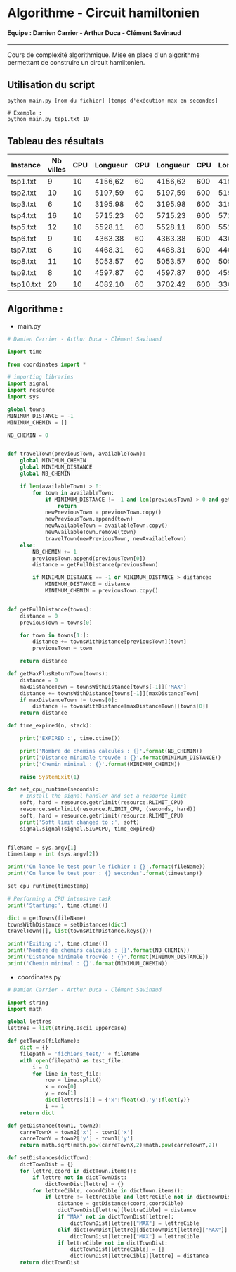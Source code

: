 # Algorithme - Circuit hamiltonien



#### Equipe : Damien Carrier - Arthur Duca - Clément Savinaud

---



Cours de complexité algorithmique.
Mise en place d'un algorithme permettant de construire un circuit hamiltonien.

## Utilisation du script
```text
python main.py [nom du fichier] [temps d'éxécution max en secondes]
```

```shell
# Exemple : 
python main.py tsp1.txt 10
```

## Tableau des résultats

| Instance  | Nb villes | CPU  | Longueur | CPU  | Longueur | CPU  | Longueur |
| --------- | --------- | ---- | -------- | ---- | -------- | ---- | -------- |
| tsp1.txt  | 9         | 10   | 4156,62  | 60   | 4156,62  | 600  | 4156,62  |
| tsp2.txt  | 10        | 10   | 5197,59  | 60   | 5197,59  | 600  | 5197,59  |
| tsp3.txt  | 6         | 10   | 3195.98  | 60   | 3195.98  | 600  | 3195.98  |
| tsp4.txt  | 16        | 10   | 5715.23  | 60   | 5715.23  | 600  | 5715.23  |
| tsp5.txt  | 12        | 10   | 5528.11  | 60   | 5528.11  | 600  | 5528.11  |
| tsp6.txt  | 9         | 10   | 4363.38  | 60   | 4363.38  | 600  | 4363.38  |
| tsp7.txt  | 6         | 10   | 4468.31  | 60   | 4468.31  | 600  | 4468.31  |
| tsp8.txt  | 11        | 10   | 5053.57  | 60   | 5053.57  | 600  | 5053.57  |
| tsp9.txt  | 8         | 10   | 4597.87  | 60   | 4597.87  | 600  | 4597.87  |
| tsp10.txt | 20        | 10   | 4082.10  | 60   | 3702.42  | 600  | 3365.65  |

## Algorithme :

* main.py
```python
# Damien Carrier - Arthur Duca - Clément Savinaud

import time

from coordinates import *

# importing libraries
import signal
import resource
import sys

global towns
MINIMUM_DISTANCE = -1
MINIMUM_CHEMIN = []

NB_CHEMIN = 0


def travelTown(previousTown, availableTown):
    global MINIMUM_CHEMIN
    global MINIMUM_DISTANCE
    global NB_CHEMIN

    if len(availableTown) > 0:
        for town in availableTown:
            if MINIMUM_DISTANCE != -1 and len(previousTown) > 0 and getFullDistance(previousTown) + getMaxPlusReturnTown(previousTown) > MINIMUM_DISTANCE:
                return
            newPreviousTown = previousTown.copy()
            newPreviousTown.append(town)
            newAvailableTown = availableTown.copy()
            newAvailableTown.remove(town)
            travelTown(newPreviousTown, newAvailableTown)
    else:
        NB_CHEMIN += 1
        previousTown.append(previousTown[0])
        distance = getFullDistance(previousTown)

        if MINIMUM_DISTANCE == -1 or MINIMUM_DISTANCE > distance:
            MINIMUM_DISTANCE = distance
            MINIMUM_CHEMIN = previousTown.copy()


def getFullDistance(towns):
    distance = 0
    previousTown = towns[0]

    for town in towns[1:]:
        distance += townsWithDistance[previousTown][town]
        previousTown = town

    return distance

def getMaxPlusReturnTown(towns):
    distance = 0
    maxDistanceTown = townsWithDistance[towns[-1]]['MAX']
    distance += townsWithDistance[towns[-1]][maxDistanceTown]
    if maxDistanceTown != towns[0]:
        distance += townsWithDistance[maxDistanceTown][towns[0]]
    return distance

def time_expired(n, stack):

    print('EXPIRED :', time.ctime())

    print('Nombre de chemins calculés : {}'.format(NB_CHEMIN))
    print('Distance minimale trouvée : {}'.format(MINIMUM_DISTANCE))
    print('Chemin minimal : {}'.format(MINIMUM_CHEMIN))

    raise SystemExit(1)

def set_cpu_runtime(seconds):
    # Install the signal handler and set a resource limit
    soft, hard = resource.getrlimit(resource.RLIMIT_CPU)
    resource.setrlimit(resource.RLIMIT_CPU, (seconds, hard))
    soft, hard = resource.getrlimit(resource.RLIMIT_CPU)
    print('Soft limit changed to :', soft)
    signal.signal(signal.SIGXCPU, time_expired)


fileName = sys.argv[1]
timestamp = int (sys.argv[2])

print('On lance le test pour le fichier : {}'.format(fileName))
print('On lance le test pour : {} secondes'.format(timestamp))

set_cpu_runtime(timestamp)

# Performing a CPU intensive task
print('Starting:', time.ctime())

dict = getTowns(fileName)
townsWithDistance = setDistances(dict)
travelTown([], list(townsWithDistance.keys()))

print('Exiting :', time.ctime())
print('Nombre de chemins calculés : {}'.format(NB_CHEMIN))
print('Distance minimale trouvée : {}'.format(MINIMUM_DISTANCE))
print('Chemin minimal : {}'.format(MINIMUM_CHEMIN))
```

* coordinates.py
```python
# Damien Carrier - Arthur Duca - Clément Savinaud

import string
import math

global lettres
lettres = list(string.ascii_uppercase)

def getTowns(fileName):
    dict = {}
    filepath = 'fichiers_test/' + fileName
    with open(filepath) as test_file:
        i = 0
        for line in test_file:
            row = line.split()
            x = row[0]
            y = row[1]
            dict[lettres[i]] = {'x':float(x),'y':float(y)}
            i += 1
    return dict

def getDistance(town1, town2):
    carreTownX = town2['x'] - town1['x']
    carreTownY = town2['y'] - town1['y']
    return math.sqrt(math.pow(carreTownX,2)+math.pow(carreTownY,2))

def setDistances(dictTown):
    dictTownDist = {}
    for lettre,coord in dictTown.items():
        if lettre not in dictTownDist:
            dictTownDist[lettre] = {}
        for lettreCible, coordCible in dictTown.items():
            if lettre != lettreCible and lettreCible not in dictTownDist[lettre]:
                distance = getDistance(coord,coordCible)
                dictTownDist[lettre][lettreCible] = distance
                if "MAX" not in dictTownDist[lettre]:
                    dictTownDist[lettre]["MAX"] = lettreCible
                elif dictTownDist[lettre][dictTownDist[lettre]["MAX"]] < distance:
                    dictTownDist[lettre]["MAX"] = lettreCible
                if lettreCible not in dictTownDist:
                    dictTownDist[lettreCible] = {}
                    dictTownDist[lettreCible][lettre] = distance
    return dictTownDist
```